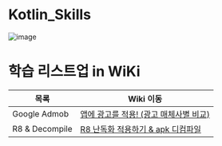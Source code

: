 # Kotlin_Skills
![image](https://images.velog.io/images/haero_kim/post/212f9167-e32d-41f1-be80-0e6bc12c6cf8/general.png)

# 학습 리스트업 in WiKi

| 목록 | Wiki 이동 |
| ------ | ------ |
| Google Admob | [앱에 광고를 적용! (광고 매체사별 비교)](https://github.com/rlaxogus0522/Kotlin_Skills/wiki/앱에%C2%A0광고를-적용!-(광고-매체사별-비교)) |
| R8 & Decompile | [R8 난독화 적용하기 & apk 디컴파일](https://github.com/rlaxogus0522/Kotlin_Skills/wiki/R8-난독화-적용하기-&-apk-디컴파일) |
